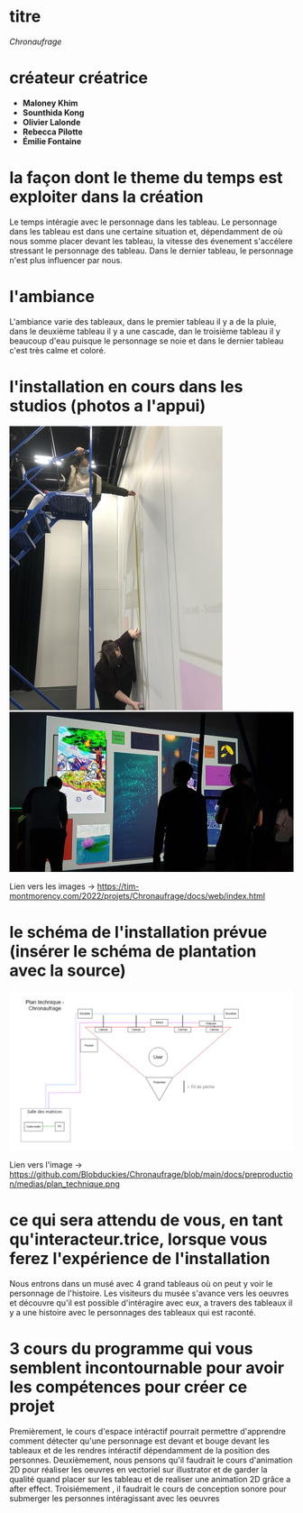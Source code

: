# titre
*Chronaufrage*
# créateur créatrice
- **Maloney Khim**
- **Sounthida Kong**
- **Olivier Lalonde**
- **Rebecca Pilotte**
- **Émilie Fontaine**
# la façon dont le theme du temps est exploiter dans la création
Le temps intéragie avec le personnage dans les tableau. Le personnage dans les tableau est dans une certaine situation et, dépendamment de où nous somme placer devant les tableau, la vitesse des évenement s'accélere stressant le personnage des tableau. Dans le dernier tableau, le personnage n'est plus influencer par nous. 
# l'ambiance
L'ambiance varie des tableaux, dans le premier tableau il y a de la pluie, dans le deuxième tableau il y a une cascade, dan le troisième tableau il y beaucoup d'eau puisque le personnage se noie et dans le dernier tableau c'est très calme et coloré.
# l'installation en cours dans les studios (photos a l'appui)
![image 1 de l'oeuvre Chronaufrage](media/image_chronaufrage_01.jpg)
![image 2 de l'oeuvre Chronaufrage](media/image_chronaufrage_02.jpg)

Lien vers les images → https://tim-montmorency.com/2022/projets/Chronaufrage/docs/web/index.html
# le schéma de l'installation prévue (insérer le schéma de plantation avec la source)
![image du schéma de plentation](media/image_chronaufrage_plentation.png)

Lien vers l'image → https://github.com/Blobduckies/Chronaufrage/blob/main/docs/preproduction/medias/plan_technique.png
# ce qui sera attendu de vous, en tant qu'interacteur.trice, lorsque vous ferez l'expérience de l'installation
Nous entrons dans un musé avec 4 grand tableaus où on peut y voir le personnage de l'histoire. Les visiteurs du musée s'avance vers les oeuvres et découvre qu'il est possible d'intéragire avec eux, a travers des tableaux il y a une histoire avec le personnages des tableaux qui est raconté.
# 3 cours du programme qui vous semblent incontournable pour avoir les compétences pour créer ce projet
Premièrement, le cours d'espace intéractif pourrait permettre d'apprendre comment détecter qu'une personnage est devant et bouge devant les tableaux et de les rendres intéractif dépendamment de la position des personnes. Deuxièmement, nous pensons qu'il faudrait le cours d'animation 2D pour réaliser les oeuvres en vectoriel sur illustrator et de garder la qualité quand placer sur les tableau et de realiser une animation 2D grâce a after effect. Troisiémement , il faudrait le cours de conception sonore pour submerger les personnes intéragissant avec les oeuvres

